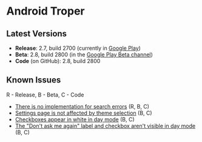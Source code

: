 # Android Troper
## Latest Versions
* **Release**: 2.7, build 2700 (currently in [Google Play](https://play.google.com/store/apps/details?id=ambious.androidtroper))
* **Beta**: 2.8, build 2800 (in the [Google Play Beta channel](https://play.google.com/apps/testing/ambious.androidtroper))
* **Code** (on GitHub): 2.8, build 2800

## Known Issues
R - Release, B - Beta, C - Code
* [There is no implementation for search errors](https://github.com/eladavron/AndroidTroper2/issues/2/) (R, B, C)
* [Settings page is not affected by theme selection](https://github.com/eladavron/AndroidTroper2/issues/2/) (B, C)
* [Checkboxes appear in white in day mode](https://github.com/eladavron/AndroidTroper2/issues/4/) (B, C)
* [The "Don't ask me again" label and checkbox aren't visible in day mode](https://github.com/eladavron/AndroidTroper2/issues/5/) (B, C)
